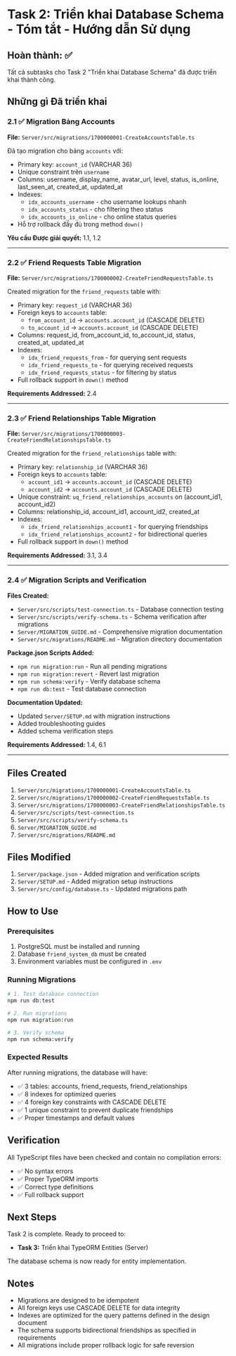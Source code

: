 # Task 2: Triển khai Database Schema - Tóm tắt - Hướng dẫn Sử dụng

## Hoàn thành: ✅

Tất cả subtasks cho Task 2 "Triển khai Database Schema" đã được triển khai thành công.

## Những gì Đã triển khai

### 2.1 ✅ Migration Bảng Accounts
**File:** `Server/src/migrations/1700000001-CreateAccountsTable.ts`

Đã tạo migration cho bảng `accounts` với:
- Primary key: `account_id` (VARCHAR 36)
- Unique constraint trên `username`
- Columns: username, display_name, avatar_url, level, status, is_online, last_seen_at, created_at, updated_at
- Indexes:
  - `idx_accounts_username` - cho username lookups nhanh
  - `idx_accounts_status` - cho filtering theo status
  - `idx_accounts_is_online` - cho online status queries
- Hỗ trợ rollback đầy đủ trong method `down()`

**Yêu cầu Được giải quyết:** 1.1, 1.2

---

### 2.2 ✅ Friend Requests Table Migration
**File:** `Server/src/migrations/1700000002-CreateFriendRequestsTable.ts`

Created migration for the `friend_requests` table with:
- Primary key: `request_id` (VARCHAR 36)
- Foreign keys to `accounts` table:
  - `from_account_id` → `accounts.account_id` (CASCADE DELETE)
  - `to_account_id` → `accounts.account_id` (CASCADE DELETE)
- Columns: request_id, from_account_id, to_account_id, status, created_at, updated_at
- Indexes:
  - `idx_friend_requests_from` - for querying sent requests
  - `idx_friend_requests_to` - for querying received requests
  - `idx_friend_requests_status` - for filtering by status
- Full rollback support in `down()` method

**Requirements Addressed:** 2.4

---

### 2.3 ✅ Friend Relationships Table Migration
**File:** `Server/src/migrations/1700000003-CreateFriendRelationshipsTable.ts`

Created migration for the `friend_relationships` table with:
- Primary key: `relationship_id` (VARCHAR 36)
- Foreign keys to `accounts` table:
  - `account_id1` → `accounts.account_id` (CASCADE DELETE)
  - `account_id2` → `accounts.account_id` (CASCADE DELETE)
- Unique constraint: `uq_friend_relationships_accounts` on (account_id1, account_id2)
- Columns: relationship_id, account_id1, account_id2, created_at
- Indexes:
  - `idx_friend_relationships_account1` - for querying friendships
  - `idx_friend_relationships_account2` - for bidirectional queries
- Full rollback support in `down()` method

**Requirements Addressed:** 3.1, 3.4

---

### 2.4 ✅ Migration Scripts and Verification
**Files Created:**
- `Server/src/scripts/test-connection.ts` - Database connection testing
- `Server/src/scripts/verify-schema.ts` - Schema verification after migrations
- `Server/MIGRATION_GUIDE.md` - Comprehensive migration documentation
- `Server/src/migrations/README.md` - Migration directory documentation

**Package.json Scripts Added:**
- `npm run migration:run` - Run all pending migrations
- `npm run migration:revert` - Revert last migration
- `npm run schema:verify` - Verify database schema
- `npm run db:test` - Test database connection

**Documentation Updated:**
- Updated `Server/SETUP.md` with migration instructions
- Added troubleshooting guides
- Added schema verification steps

**Requirements Addressed:** 1.4, 6.1

---

## Files Created

1. `Server/src/migrations/1700000001-CreateAccountsTable.ts`
2. `Server/src/migrations/1700000002-CreateFriendRequestsTable.ts`
3. `Server/src/migrations/1700000003-CreateFriendRelationshipsTable.ts`
4. `Server/src/scripts/test-connection.ts`
5. `Server/src/scripts/verify-schema.ts`
6. `Server/MIGRATION_GUIDE.md`
7. `Server/src/migrations/README.md`

## Files Modified

1. `Server/package.json` - Added migration and verification scripts
2. `Server/SETUP.md` - Added migration setup instructions
3. `Server/src/config/database.ts` - Updated migrations path

## How to Use

### Prerequisites
1. PostgreSQL must be installed and running
2. Database `friend_system_db` must be created
3. Environment variables must be configured in `.env`

### Running Migrations

```bash
# 1. Test database connection
npm run db:test

# 2. Run migrations
npm run migration:run

# 3. Verify schema
npm run schema:verify
```

### Expected Results

After running migrations, the database will have:
- ✅ 3 tables: accounts, friend_requests, friend_relationships
- ✅ 8 indexes for optimized queries
- ✅ 4 foreign key constraints with CASCADE DELETE
- ✅ 1 unique constraint to prevent duplicate friendships
- ✅ Proper timestamps and default values

## Verification

All TypeScript files have been checked and contain no compilation errors:
- ✅ No syntax errors
- ✅ Proper TypeORM imports
- ✅ Correct type definitions
- ✅ Full rollback support

## Next Steps

Task 2 is complete. Ready to proceed to:
- **Task 3:** Triển khai TypeORM Entities (Server)

The database schema is now ready for entity implementation.

## Notes

- Migrations are designed to be idempotent
- All foreign keys use CASCADE DELETE for data integrity
- Indexes are optimized for the query patterns defined in the design document
- The schema supports bidirectional friendships as specified in requirements
- All migrations include proper rollback logic for safe reversion
